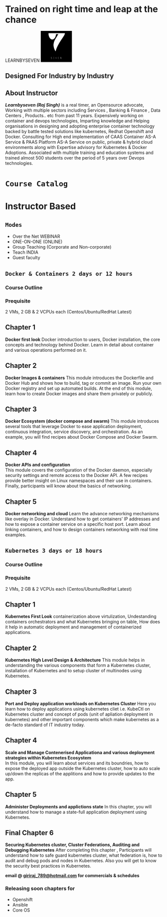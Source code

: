 # Trained on right time and leap at the chance 
LEARNBYSEVEN
<img src="https://github.com/learnbyseven/learnbyseven.github.io/blob/master/club_seven_logo_twitter.jpg" width="100" height="100">
## Designed For Industry by Industry
## About Instructor 
***Learnbyseven (Raj Singh)*** is a real timer, an Opensource advocate, Working with multiple sectors including Services , Banking & Finance , Data Centers , Products.. etc from past 11 years. Expensively working on container and devops technologies, Imparting knowledge and Helping organisations in designing and adopting enterprise container technology backed by battle tested solutions like kubernetes, Redhat Openshift and Docker. Consulting for High end implementation of CAAS Container AS-A Service & PAAS Platform AS-A Service on public, private & hybrid cloud environments along with Expertise advisory for Kubernetes & Docker Adoptions. Associated with multiple training and education systems and trained almost 500 students over the period of 5 years over Devops technologies.
# ```Course Catalog```
# Instructor Based 
## ```Modes```
- Over the Net WEBINAR
- ONE-ON-ONE (ONLINE) 
- Group Teaching (Corporate and Non-corporate)
- Teach INDIA 
- Guest faculty  

## ```Docker & Containers 2 days or 12 hours``` 
### Course Outline 
### Prequisite 
2 VMs, 2 GB & 2 VCPUs each (Centos/Ubuntu/RedHat Latest)
## Chapter 1
**Docker first look**
Docker introduction to users, Docker installation, the core concepts and technology behind Docker. Learn in detail about container and various operations performed on it.

## Chapter 2 
**Docker Images & containers**
This module introduces the Dockerfile and Docker Hub and shows how to build, tag or commit an image. Run your own Docker registry and set up automated builds. At the end of this module, learn how to create Docker images and share them privately or publicly.

## Chapter 3
**Docker Ecosystem (docker compose and swarm)** 
This module introduces several tools that leverage Docker to ease application deployment, continuous integration, service discovery, and orchestration. As an example, you will find recipes about Docker Compose and Docker Swarm.

## Chapter 4
**Docker APIs and configuration**  
This module covers the configuration of the Docker daemon, especially security settings and remote access to the Docker API. A few recipes provide better insight on Linux namespaces and their use in containers. Finally, participants will know about the basics of networking.

## Chapter 5
**Docker networking and cloud** 
Learn the advance networking mechanisms like overlay in Docker. Understand how to get containers’ IP addresses and how to expose a container service on a specific host port. Learn about linking containers, and how to design containers networking with real time examples. 


## ```Kubernetes 3 days or 18 hours``` 
### Course Outline 
### Prequisite 
2 VMs, 2 GB & 2 VCPUs each (Centos/Ubuntu/RedHat Latest)
## Chapter 1
**Kubernetes First Look**
containerization above virtulization, Undestanding containers orchestrators and what Kubernetes bringing on table, How does it help in automatic deployment and management of containerized applications.

## Chapter 2 
**Kubernetes High Level Design & Architecture**
This module helps in understanding the various components that form a Kubernetes cluster, installation of Kubernetes and to setup cluster of multinodes using Kubernetes.

## Chapter 3
**Port and Deploy application workloads on Kubernetes Cluster** 
Here you learn how to deploy applications using kubernetes cliet i.e. KubeCtl on Kubernetes cluster and concept of pods (unit of apliation deployment in kubernetes) and other important components which make kubernetes as a de-facto standard of IT industry today.
## Chapter 4
**Scale and Manage Contenerised Applicationa and various deployment strategies within Kubernetes Ecosystem**  
In this module, you will learn about services and its boundries, how to expose the deployed app outside the Kubernetes cluster, how to auto scale up/down the replicas of the applitions and how to provide updates to the app.

## Chapter 5
**Administer Deployments and applictions state** 
In this chapter, you will understand how to manage a state-full application deployment using Kubernetes. 

## Final Chapter 6
**Securing Kubernetes cluster, Cluster Federations, Auditing and Debugging Kubernetes** 
After completing this chapter , Participants will understand how to safe guard kubernetes cluster, what federation is, how to audit and debug pods and nodes in Kubernetes.  Also you will get to know the security best practices in Kubernetes.

 
**email @ giriraj_789@hotmail.com for commercials & schedules** 




### Releasing soon chapters for
- Openshift 
- Ansible 
- Core OS


